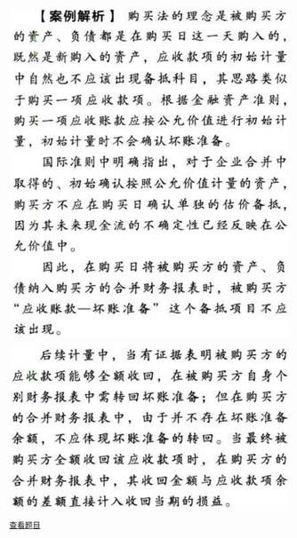 ![](bece314e11fbdff13e4e4450d6446133.png)

![](684515838070eeb692775cd3b94641b4.png)

[查看题目](../合并财务报表.本章真题.md#14-题目)


